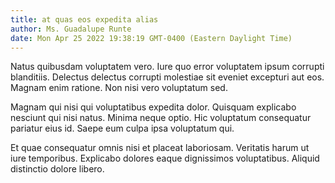 ```yaml
---
title: at quas eos expedita alias
author: Ms. Guadalupe Runte
date: Mon Apr 25 2022 19:38:19 GMT-0400 (Eastern Daylight Time)
---
```

Natus quibusdam voluptatem vero. Iure quo error voluptatem ipsum corrupti blanditiis. Delectus delectus corrupti molestiae sit eveniet excepturi aut eos. Magnam enim ratione. Non nisi vero voluptatum sed.

 Magnam qui nisi qui voluptatibus expedita dolor. Quisquam explicabo nesciunt qui nisi natus. Minima neque optio. Hic voluptatum consequatur pariatur eius id. Saepe eum culpa ipsa voluptatum qui.

 Et quae consequatur omnis nisi et placeat laboriosam. Veritatis harum ut iure temporibus. Explicabo dolores eaque dignissimos voluptatibus. Aliquid distinctio dolore libero.
